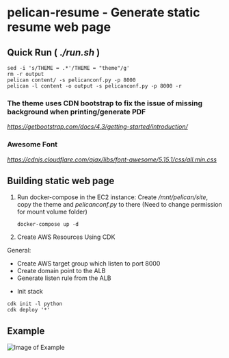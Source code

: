 # pelican-resume - Generate static resume web page

## Quick Run ( .*/run.sh* )
```
sed -i 's/THEME = .*'/THEME = "theme"/g'
rm -r output
pelican content/ -s pelicanconf.py -p 8000
pelican -l content -o output -s pelicanconf.py -p 8000 -r
```

### The theme uses CDN bootstrap to fix the issue of missing background when printing/generate PDF
*https://getbootstrap.com/docs/4.3/getting-started/introduction/*

### Awesome Font
*https://cdnjs.cloudflare.com/ajax/libs/font-awesome/5.15.1/css/all.min.css*


## Building static web page

1. Run docker-compose in the EC2 instance: Create */mnt/pelican/site*, copy the theme and *pelicanconf.py* to there (Need to change permission for mount volume folder)

    ``` docker-compose up -d ```

2. Create AWS Resources Using CDK

 General:
- Create AWS target group which listen to port 8000
- Create domain point to the ALB
- Generate listen rule from the ALB
 
* Init stack
``` 
cdk init -l python
cdk deploy '*'
```

## Example
![Image of Example](https://github.com/vumdao/pelican-resume/blob/master/example.png?raw=true)
